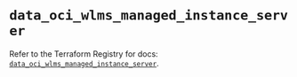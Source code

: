# `data_oci_wlms_managed_instance_server`

Refer to the Terraform Registry for docs: [`data_oci_wlms_managed_instance_server`](https://registry.terraform.io/providers/oracle/oci/7.19.0/docs/data-sources/wlms_managed_instance_server).
